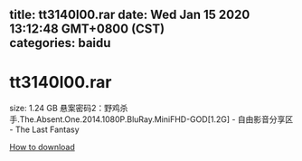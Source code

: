 
title: tt3140l00.rar
date: Wed Jan 15 2020 13:12:48 GMT+0800 (CST)    
categories: baidu
---

# tt3140l00.rar
size: 1.24 GB
 悬案密码2：野鸡杀手.The.Absent.One.2014.1080P.BluRay.MiniFHD-GOD[1.2G] - 自由影音分享区 - The Last Fantasy
 

[How to download](https://bpcam.bemobtrk.com/go/2ceec3aa-1ca2-46d6-b9ff-aaa5c184517c?jno=174)